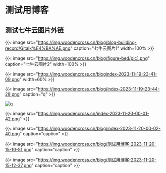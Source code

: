 # 测试用博客

<!--more-->

## 测试七牛云图片外链

{{< image src="https://img.woodencross.cn/blog/blog-building-record/Gitalk%E4%BA%AE.png" caption="七牛云图片1" width=100% >}}

{{< image src="https://img.woodencross.cn/blog/figure-bed/pic1.png" caption="七牛云图片2" width=100% >}}

{{< image src="https://img.woodencross.cn/blogindex-2023-11-19-23-41-09.png" width=60% >}}

{{< image src="https://img.woodencross.cn/blog/index-2023-11-19-23-44-28.png" caption="q" >}}

![q](https://img.woodencross.cn/blog/index-2023-11-19-23-44-28.png)

{{< image src="https://img.woodencross.cn/index-2023-11-20-00-01-42.png" >}}

{{< image src="https://img.woodencross.cn/blog/index-2023-11-20-00-02-40.png" caption="caption" >}}

{{< image src="https://img.woodencross.cn/blog/测试用博客-2023-11-20-15-10-51.png" caption="caption" >}}

{{< image src="https://img.woodencross.cn/blog/测试用博客-2023-11-20-15-12-37.png" caption="caption" >}}
